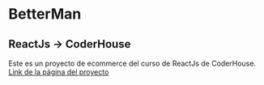 # BetterMan
## ReactJs -> CoderHouse
Este es un proyecto de ecommerce del curso de ReactJs de CoderHouse.
[Link de la página del proyecto](https://fcarrascop.github.io/BetterMan/)

